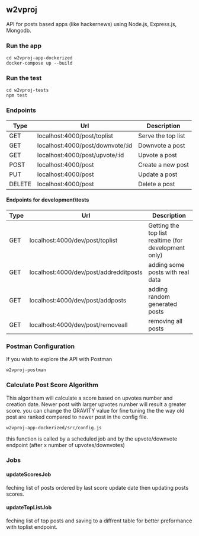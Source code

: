 
## w2vproj
API for posts based apps (like hackernews) using Node.js, Express.js, Mongodb.

### Run the app
```
cd w2vproj-app-dockerized
docker-compose up --build
```

### Run the test
```
cd w2vproj-tests
npm test
```

### Endpoints
| Type | Url | Description |
| ------ | ------ | ------ |
|GET|localhost:4000/post/toplist | Serve the top list|
|GET|localhost:4000/post/downvote/:id | Downvote a post|
|GET|localhost:4000/post/upvote/:id | Upvote a post|
|POST| localhost:4000/post | Create a new post|
|PUT| localhost:4000/post | Update a post|
|DELETE| localhost:4000/post | Delete a post|

#### Endpoints for development\tests
| Type | Url | Description |
| ------ | ------ | ------ |
|GET| localhost:4000/dev/post/toplist | Getting the top list realtime (for development only)|
|GET| localhost:4000/dev/post/addredditposts | adding some posts with real data|
|GET| localhost:4000/dev/post/addposts | adding random generated posts|
|GET| localhost:4000/dev/post/removeall | removing all posts|

### Postman Configuration
If you wish to explore the API with Postman
```
w2vproj-postman
```

### Calculate Post Score Algorithm
This algorithem will calculate a score based on upvotes number and creation date.
Newer post with larger upvotes number will result a greater score.
you can change the GRAVITY value for fine tuning the the way old post are ranked compared to newer post in the config file.
```
w2vproj-app-dockerized/src/config.js
```
this function is called by a scheduled job and by the upvote/downvote endpoint (after x number of upvotes/downvotes)

### Jobs

#### updateScoresJob
feching list of posts ordered by last score update date then updating posts scores.

#### updateTopListJob
feching list of top posts and saving to a diffrent table for better preformance with toplist endpoint.
